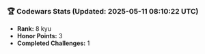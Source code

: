 ### 🏆 Codewars Stats (Updated: 2025-05-11 08:10:22 UTC)

- **Rank:** 8 kyu
- **Honor Points:** 3
- **Completed Challenges:** 1
